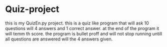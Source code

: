 # Quiz-project
this is my QuizEn.py project. this is a quiz like program that will ask 10 questions will 4 answers and 1 correct answer. at the end of the program it will temm th score. the program is bullet proff and will not stop running untill all questions are answered will the 4 answers given.

